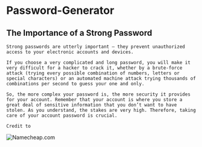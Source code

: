 # Password-Generator

## The Importance of a Strong Password

    Strong passwords are utterly important – they prevent unauthorized access to your electronic accounts and devices.

    If you choose a very complicated and long password, you will make it very difficult for a hacker to crack it, whether by a brute-force attack (trying every possible combination of numbers, letters or special characters) or an automated machine attack trying thousands of combinations per second to guess your one and only.

    So, the more complex your password is, the more security it provides for your account. Remember that your account is where you store a great deal of sensitive information that you don’t want to have stolen. As you understand, the stakes are very high. Therefore, taking care of your account password is crucial.

    Credit to 
![Namecheap.com](https://www.namecheap.com/support/knowledgebase/article.aspx/9517/45/what-is-a-secure-password-and-why-is-it-important-to-have-one)

